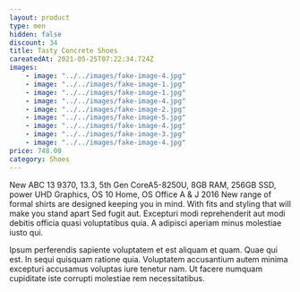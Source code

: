 ```yaml
---
layout: product
type: men
hidden: false
discount: 34
title: Tasty Concrete Shoes
careatedAt: 2021-05-25T07:22:34.724Z
images:
    - image: "../../images/fake-image-4.jpg"
    - image: "../../images/fake-image-1.jpg"
    - image: "../../images/fake-image-1.jpg"
    - image: "../../images/fake-image-4.jpg"
    - image: "../../images/fake-image-2.jpg"
    - image: "../../images/fake-image-5.jpg"
    - image: "../../images/fake-image-4.jpg"
    - image: "../../images/fake-image-3.jpg"
    - image: "../../images/fake-image-4.jpg"
price: 748.00
category: Shoes
---
```

New ABC 13 9370, 13.3, 5th Gen CoreA5-8250U, 8GB RAM, 256GB SSD, power UHD Graphics, OS 10 Home, OS Office A & J 2016
New range of formal shirts are designed keeping you in mind. With fits and styling that will make you stand apart
Sed fugit aut. Excepturi modi reprehenderit aut modi debitis officia quasi voluptatibus quia. A adipisci aperiam minus molestiae iusto qui.
 Ipsum perferendis sapiente voluptatem et est aliquam et quam. Quae qui est. In sequi quisquam ratione quia. Voluptatem accusantium autem minima excepturi accusamus voluptas iure tenetur nam. Ut facere numquam cupiditate iste corrupti molestiae rem necessitatibus.
